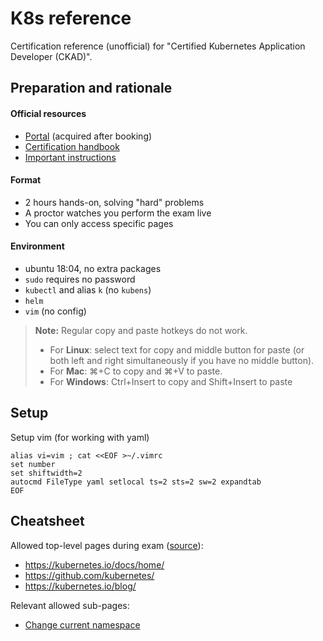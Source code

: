 # K8s reference

Certification reference (unofficial) for "Certified Kubernetes Application Developer (CKAD)".

## Preparation and rationale

#### Official resources

- [Portal](https://trainingportal.linuxfoundation.org/learn/dashboard) (acquired after booking)
- [Certification handbook](https://docs.linuxfoundation.org/tc-docs/certification/lf-candidate-handbook)
- [Important instructions](https://docs.linuxfoundation.org/tc-docs/certification/tips-cka-and-ckad)

#### Format

- 2 hours hands-on, solving "hard" problems
- A proctor watches you perform the exam live
- You can only access specific pages

#### Environment

- ubuntu 18:04, no extra packages
- `sudo` requires no password
- `kubectl` and alias `k` (no `kubens`)
- `helm`
- `vim` (no config)

> **Note:** Regular copy and paste hotkeys do not work.
> - For **Linux**: select text for copy and middle button for paste (or both left and right simultaneously if you have no middle button).
> - For **Mac**: ⌘+C to copy and ⌘+V to paste.
> - For **Windows**: Ctrl+Insert to copy and Shift+Insert to paste

## Setup

Setup vim (for working with yaml)

```shell
alias vi=vim ; cat <<EOF >~/.vimrc
set number
set shiftwidth=2
autocmd FileType yaml setlocal ts=2 sts=2 sw=2 expandtab
EOF
```

## Cheatsheet

Allowed top-level pages during exam ([source](https://docs.linuxfoundation.org/tc-docs/certification/certification-resources-allowed#certified-kubernetes-administrator-cka-and-certified-kubernetes-application-developer-ckad)):

- https://kubernetes.io/docs/home/
- https://github.com/kubernetes/
- https://kubernetes.io/blog/

Relevant allowed sub-pages:

- [Change current namespace](https://kubernetes.io/docs/concepts/overview/working-with-objects/namespaces/#setting-the-namespace-preference)



